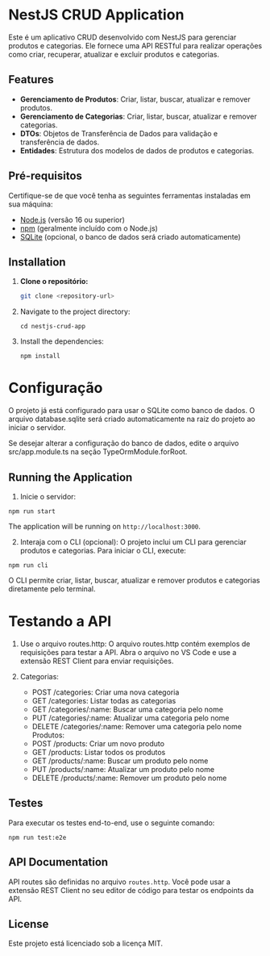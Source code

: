 # NestJS CRUD Application

Este é um aplicativo CRUD desenvolvido com NestJS para gerenciar produtos e categorias. Ele fornece uma API RESTful para realizar operações como criar, recuperar, atualizar e excluir produtos e categorias.

## Features

- **Gerenciamento de Produtos**: Criar, listar, buscar, atualizar e remover produtos.
- **Gerenciamento de Categorias**: Criar, listar, buscar, atualizar e remover categorias.
- **DTOs**: Objetos de Transferência de Dados para validação e transferência de dados.
- **Entidades**: Estrutura dos modelos de dados de produtos e categorias.

## Pré-requisitos

Certifique-se de que você tenha as seguintes ferramentas instaladas em sua máquina:

- [Node.js](https://nodejs.org/) (versão 16 ou superior)
- [npm](https://www.npmjs.com/) (geralmente incluído com o Node.js)
- [SQLite](https://www.sqlite.org/) (opcional, o banco de dados será criado automaticamente)

## Installation

1. **Clone o repositório:**
   ```bash
   git clone <repository-url>
   ```

2. Navigate to the project directory:
   ```
   cd nestjs-crud-app
   ```

3. Install the dependencies:
   ```
   npm install
   ```

# Configuração
O projeto já está configurado para usar o SQLite como banco de dados. O arquivo database.sqlite será criado automaticamente na raiz do projeto ao iniciar o servidor.

Se desejar alterar a configuração do banco de dados, edite o arquivo src/app.module.ts na seção TypeOrmModule.forRoot.

## Running the Application

1. Inicie o servidor:
```
npm run start
```
The application will be running on `http://localhost:3000`.

2. Interaja com o CLI (opcional): O projeto inclui um CLI para gerenciar produtos e categorias. Para iniciar o CLI, execute:
```
npm run cli
```
O CLI permite criar, listar, buscar, atualizar e remover produtos e categorias diretamente pelo terminal.

# Testando a API

1. Use o arquivo routes.http: O arquivo routes.http contém exemplos de requisições para testar a API. Abra o arquivo no VS Code e use a extensão REST Client para enviar requisições.

2. Categorias:
   - POST /categories: Criar uma nova categoria
   - GET /categories: Listar todas as categorias
   - GET /categories/:name: Buscar uma categoria pelo nome
   - PUT /categories/:name: Atualizar uma categoria pelo nome
   - DELETE /categories/:name: Remover uma categoria pelo nome
Produtos:
   - POST /products: Criar um novo produto
   - GET /products: Listar todos os produtos
   - GET /products/:name: Buscar um produto pelo nome
   - PUT /products/:name: Atualizar um produto pelo nome
   - DELETE /products/:name: Remover um produto pelo nome

## Testes
Para executar os testes end-to-end, use o seguinte comando:
```
npm run test:e2e
```

## API Documentation

API routes são definidas no arquivo `routes.http`. Você pode usar a extensão REST Client no seu editor de código para testar os endpoints da API.


## License

Este projeto está licenciado sob a licença MIT.